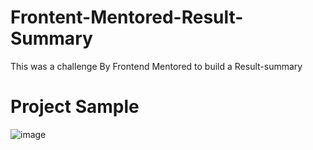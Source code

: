 # Frontent-Mentored-Result-Summary
This was a challenge By  Frontend Mentored to build a Result-summary 
# Project Sample
![image](https://github.com/Rituraj27/Frontent-Mentored-Result-Summary/assets/104149080/b3f2092e-3c80-408d-9445-387da7e0c4a9)
